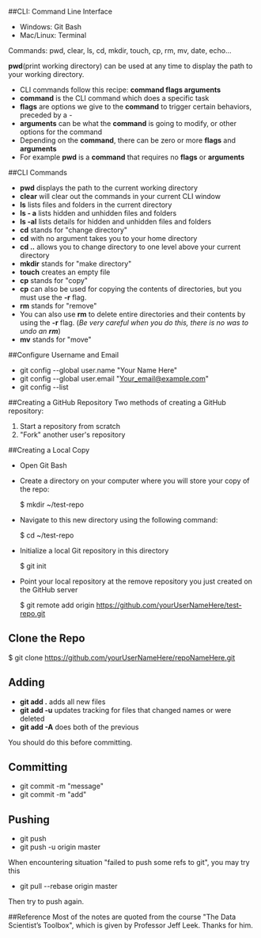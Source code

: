 ##CLI: Command Line Interface

- Windows: Git Bash
- Mac/Linux: Terminal

Commands: pwd, clear, ls, cd, mkdir, 
touch, cp, rm, mv, date, echo...

**pwd**(print working directory) can be used at any time to display the path to your working directory.

- CLI commands follow this recipe: **command flags arguments**
- **command** is the CLI command which does a specific task
- **flags** are options we give to the **command** to trigger certain behaviors, preceded by a -
- **arguments** can be what the **command** is going to modify, or other options for the command
- Depending on the **command**, there can be zero or more **flags** and **arguments**
- For example **pwd** is a **command** that requires no **flags** or **arguments**

##CLI Commands
- **pwd** displays the path to the current working directory
- **clear** will clear out the commands in your current CLI window
- **ls** lists files and folders in the current directory
- **ls - a** lists hidden and unhidden files and folders
- **ls -al** lists details for hidden and unhidden files and folders
- **cd** stands for "change directory"
- **cd** with no argument takes you to your home directory
- **cd ..** allows you to change directory to one level above your current directory
- **mkdir** stands for "make directory"
- **touch** creates an empty file
- **cp** stands for "copy"
- **cp** can also be used for copying the contents of directories, but you must use the **-r** flag.
- **rm** stands for "remove"
- You can also use **rm** to delete entire directories and their contents by using the **-r** flag. (*Be very careful when you do this, there is no was to undo an **rm***)
- **mv** stands for "move"

##Configure Username and Email
- git config --global user.name "Your Name Here"
- git config --global user.email "Your_email@example.com"
- git config --list

##Creating a GitHub Repository
Two methods of creating a GitHub repository:

1. Start a repository from scratch
2. "Fork" another user's repository

##Creating a Local Copy
- Open Git Bash

- Create a directory on your computer where you will store your copy of the repo:

    $ mkdir ~/test-repo

- Navigate to this new directory using the following command:

    $ cd ~/test-repo

- Initialize a local Git repository in this directory

    $ git init
- Point your local repository at the remove repository you just created on the GitHub server

    $ git remote add origin https://github.com/yourUserNameHere/test-repo.git

## Clone the Repo
$ git clone https://github.com/yourUserNameHere/repoNameHere.git

## Adding
- **git add .** adds all new files
- **git add -u** updates tracking for files that changed names or were deleted
- **git add -A** does both of the previous

You should do this before committing.

## Committing
- git commit -m "message"
- git commit -m "add"

## Pushing
- git push
- git push -u origin master

When encountering situation "failed to push some refs to git", you may try this

- git pull --rebase origin master

Then try to push again.

##Reference
Most of the notes are quoted from the course "The Data Scientist’s Toolbox", which is given by Professor Jeff Leek. Thanks for him.